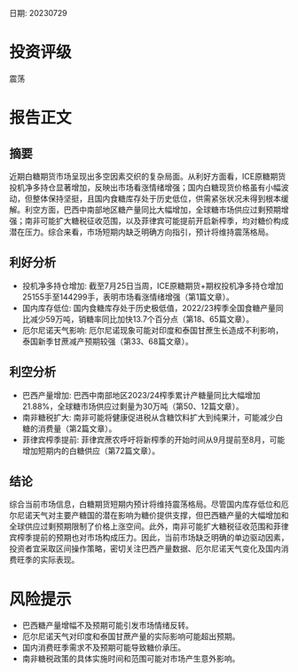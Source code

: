 
日期: 20230729

# 投资评级

震荡

# 报告正文

## 摘要

近期白糖期货市场呈现出多空因素交织的复杂局面。从利好方面看，ICE原糖期货投机净多持仓显著增加，反映出市场看涨情绪增强；国内白糖现货价格虽有小幅波动，但整体保持坚挺，且国内食糖库存处于历史低位，供需紧张状况未得到根本缓解。利空方面，巴西中南部地区糖产量同比大幅增加，全球糖市场供应过剩预期增强；南非可能扩大糖税征收范围，以及菲律宾可能提前开启新榨季，均对糖价构成潜在压力。综合来看，市场短期内缺乏明确方向指引，预计将维持震荡格局。

## 利好分析

* 投机净多持仓增加: 截至7月25日当周，ICE原糖期货+期权投机净多持仓增加25155手至144299手，表明市场看涨情绪增强（第1篇文章）。
* 国内库存低位: 国内食糖库存处于历史极低值，2022/23榨季全国食糖产量同比减少59万吨，销糖率同比加快13.7个百分点（第18、65篇文章）。
* 厄尔尼诺天气影响: 厄尔尼诺现象可能对印度和泰国甘蔗生长造成不利影响，泰国新季甘蔗减产预期较强（第33、68篇文章）。

## 利空分析

* 巴西产量增加: 巴西中南部地区2023/24榨季累计产糖量同比大幅增加21.88%，全球糖市场供应过剩量为30万吨（第50、12篇文章）。
* 南非糖税扩大: 南非可能将健康促进税从含糖饮料扩大到纯果汁，可能减少白糖的消费量（第2篇文章）。
* 菲律宾榨季提前: 菲律宾蔗农呼吁将新榨季的开始时间从9月提前至8月，可能增加短期内的白糖供应（第72篇文章）。

## 结论

综合当前市场信息，白糖期货短期内预计将维持震荡格局。尽管国内库存低位和厄尔尼诺天气对主要产糖国的潜在影响为糖价提供支撑，但巴西糖产量的大幅增加和全球供应过剩预期限制了价格上涨空间。此外，南非可能扩大糖税征收范围和菲律宾榨季提前的预期也对市场构成压力。因此，当前市场缺乏明确的单边驱动因素，投资者宜采取区间操作策略，密切关注巴西产量数据、厄尔尼诺天气变化及国内消费旺季的实际表现。

# 风险提示

* 巴西糖产量增幅不及预期可能引发市场情绪反转。
* 厄尔尼诺天气对印度和泰国甘蔗产量的实际影响可能超出预期。
* 国内消费旺季需求不及预期可能导致糖价承压。
* 南非糖税政策的具体实施时间和范围可能对市场产生意外影响。
